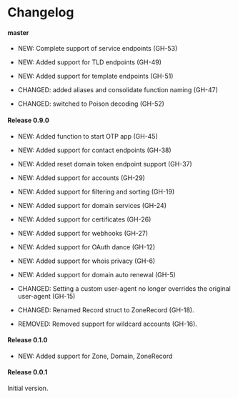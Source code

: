 # Changelog

#### master

- NEW: Complete support of service endpoints (GH-53)
- NEW: Added support for TLD endpoints (GH-49)
- NEW: Added support for template endpoints (GH-51)

- CHANGED: added aliases and consolidate function naming (GH-47)
- CHANGED: switched to Poison decoding (GH-52)


#### Release 0.9.0

- NEW: Added function to start OTP app (GH-45)

- NEW: Added support for contact endpoints (GH-38)
- NEW: Added reset domain token endpoint support (GH-37)
- NEW: Added support for accounts (GH-29)
- NEW: Added support for filtering and sorting (GH-19)
- NEW: Added support for domain services (GH-24)
- NEW: Added support for certificates (GH-26)
- NEW: Added support for webhooks (GH-27)
- NEW: Added support for OAuth dance (GH-12)
- NEW: Added support for whois privacy (GH-6)
- NEW: Added support for domain auto renewal (GH-5)

- CHANGED: Setting a custom user-agent no longer overrides the original user-agent (GH-15)
- CHANGED: Renamed Record struct to ZoneRecord (GH-18).

- REMOVED: Removed support for wildcard accounts (GH-16).


#### Release 0.1.0

- NEW: Added support for Zone, Domain, ZoneRecord


#### Release 0.0.1

Initial version.
